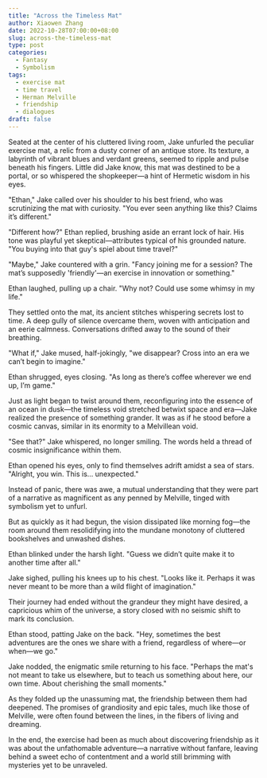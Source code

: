 ```yaml
---
title: "Across the Timeless Mat"
author: Xiaowen Zhang
date: 2022-10-28T07:00:00+08:00
slug: across-the-timeless-mat
type: post
categories:
  - Fantasy
  - Symbolism
tags:
  - exercise mat
  - time travel
  - Herman Melville
  - friendship
  - dialogues
draft: false
---
```


Seated at the center of his cluttered living room, Jake unfurled the peculiar exercise mat, a relic from a dusty corner of an antique store. Its texture, a labyrinth of vibrant blues and verdant greens, seemed to ripple and pulse beneath his fingers. Little did Jake know, this mat was destined to be a portal, or so whispered the shopkeeper—a hint of Hermetic wisdom in his eyes.

"Ethan," Jake called over his shoulder to his best friend, who was scrutinizing the mat with curiosity. "You ever seen anything like this? Claims it’s different."

"Different how?" Ethan replied, brushing aside an errant lock of hair. His tone was playful yet skeptical—attributes typical of his grounded nature. "You buying into that guy's spiel about time travel?"

"Maybe," Jake countered with a grin. "Fancy joining me for a session? The mat’s supposedly 'friendly'—an exercise in innovation or something."

Ethan laughed, pulling up a chair. "Why not? Could use some whimsy in my life."

They settled onto the mat, its ancient stitches whispering secrets lost to time. A deep gully of silence overcame them, woven with anticipation and an eerie calmness. Conversations drifted away to the sound of their breathing.

"What if," Jake mused, half-jokingly, "we disappear? Cross into an era we can’t begin to imagine."

Ethan shrugged, eyes closing. "As long as there’s coffee wherever we end up, I’m game."

Just as light began to twist around them, reconfiguring into the essence of an ocean in dusk—the timeless void stretched betwixt space and era—Jake realized the presence of something grander. It was as if he stood before a cosmic canvas, similar in its enormity to a Melvillean void.

"See that?" Jake whispered, no longer smiling. The words held a thread of cosmic insignificance within them.

Ethan opened his eyes, only to find themselves adrift amidst a sea of stars. "Alright, you win. This is... unexpected."

Instead of panic, there was awe, a mutual understanding that they were part of a narrative as magnificent as any penned by Melville, tinged with symbolism yet to unfurl.

But as quickly as it had begun, the vision dissipated like morning fog—the room around them resolidifying into the mundane monotony of cluttered bookshelves and unwashed dishes.

Ethan blinked under the harsh light. "Guess we didn’t quite make it to another time after all."

Jake sighed, pulling his knees up to his chest. "Looks like it. Perhaps it was never meant to be more than a wild flight of imagination."

Their journey had ended without the grandeur they might have desired, a capricious whim of the universe, a story closed with no seismic shift to mark its conclusion.

Ethan stood, patting Jake on the back. "Hey, sometimes the best adventures are the ones we share with a friend, regardless of where—or when—we go."

Jake nodded, the enigmatic smile returning to his face. "Perhaps the mat's not meant to take us elsewhere, but to teach us something about here, our own time. About cherishing the small moments."

As they folded up the unassuming mat, the friendship between them had deepened. The promises of grandiosity and epic tales, much like those of Melville, were often found between the lines, in the fibers of living and dreaming.

In the end, the exercise had been as much about discovering friendship as it was about the unfathomable adventure—a narrative without fanfare, leaving behind a sweet echo of contentment and a world still brimming with mysteries yet to be unraveled.